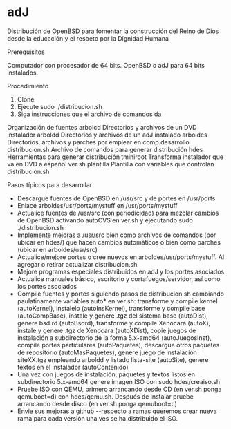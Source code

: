 adJ
===

Distribución de OpenBSD para fomentar la construcción del Reino de Dios 
desde la educación y el respeto por la Dignidad Humana

Prerequisitos

Computador con procesador de 64 bits.
OpenBSD o adJ para 64 bits instalados.


Procedimiento

1. Clone
2. Ejecute sudo ./distribucion.sh
3. Siga instrucciones que el archivo de comandos da


Organización de fuentes
arbolcd 	Directorios y archivos de un DVD instalador
arboldd		Directorios y archivos de un adJ instalado
arboldes	Directorios, archivos y parches por emplear en comp.desarrollo
distribucion.sh	Archivo de comandos para generar distribución
hdes		Herramientas para generar distribución
tminiroot	Transforma instalador que va en DVD a español
ver.sh.plantilla	Plantilla con variables que controlan distribucion.sh



Pasos típicos para desarrollar
* Descargue fuentes de OpenBSD en /usr/src y de portes en /usr/ports
* Enlace arboldes/usr/ports/mystuff en /usr/ports/mystuff
* Actualice fuentes de /usr/src (con periodicidad) para mezclar cambios de OpenBSD activando autoCVS en ver.sh y ejecutando sudo ./distribucion.sh
* Implemente mejoras a /usr/src bien como archivos de comandos (por ubicar en hdes/) que hacen cambios automáticos o bien como parches (ubicar en arboldes/usr/src)
* Actualice/mejore portes o cree nuevos en arboldes/usr/ports/mystuff.  Al agregar o retirar actualizar distribucion.sh
* Mejore programas especiales distribuidos en adJ y los portes asociados
* Actualice manuales básico, escritorio y cortafuegos/servidor, así como los portes asociados
* Compile fuentes y portes siguiendo pasos de distribucion.sh cambiando paulatinamente variables auto* en ver.sh: transforme y compile kernel (autoKernel), instalelo (autoInsKernel), transforme y compile base (autoCompBase), instale y genere .tgz del sistema base (autoDist), genere bsd.rd (autoBsdrd), transforme y compile Xenocara (autoX), instale y genere .tgz de Xenocara (autoXDist), copie juegos de instalación a subdirectorio de la forma 5.x-amd64 (autoJuegosInst), compile portes particulares (autoPaquetes), descargue otros paquetes de repositorio (autoMasPaquetes), genere juego de instalación siteXX.tgz empleando arboldd y listado lista-site (autoSite), genere textos en el instalador (autoContenido)
* Una vez con juegos de instalación, paquetes y textos listos en subdirectorio 5.x-amd64 genere imagen ISO con sudo hdes/creaiso.sh
* Pruebe ISO con QEMU, primero arrancando desde CD (en ver.sh ponga qemuboot=d) con hdes/qemu.sh.  Después de instalar pruebe arrancando desde disco (en ver.sh ponga qemuboot=c)
* Envie sus mejoras a github --respecto a ramas queremos crear nueva rama para cada versión una ves se ha distribuido el ISO.

